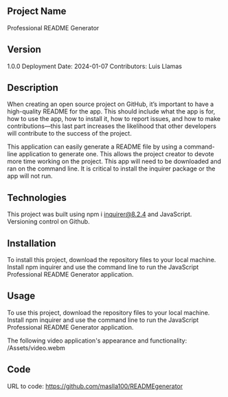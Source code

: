 
## Project Name
 Professional README Generator

## Version
1.0.0 Deployment Date: 2024-01-07 Contributors: Luis Llamas

## Description

 When creating an open source project on GitHub, it’s important to have a high-quality README for the app. This should include what the app is for, how to use the app, how to install it, how to report issues, and how to make contributions—this last part increases the likelihood that other developers will contribute to the success of the project.

This application can easily generate a README file by using a command-line application to generate one. This allows the project creator to devote more time working on the project.  This app will need to be downloaded and ran on the command line.  It is critical to install the inquirer package or the app will not run.   

## Technologies

This project was built using npm i inquirer@8.2.4 and JavaScript.  Versioning control on Github.  

## Installation
To install this project, download the repository files to your local machine.  Install npm inquirer and use the command line to run the JavaScript  Professional README Generator application.  

## Usage
To use this project, download the repository files to your local machine.  Install npm inquirer and use the command line to run the JavaScript  Professional README Generator application.  


The following video application's appearance and functionality: /Assets/video.webm

## Code
URL to code: https://github.com/maslla100/READMEgenerator


